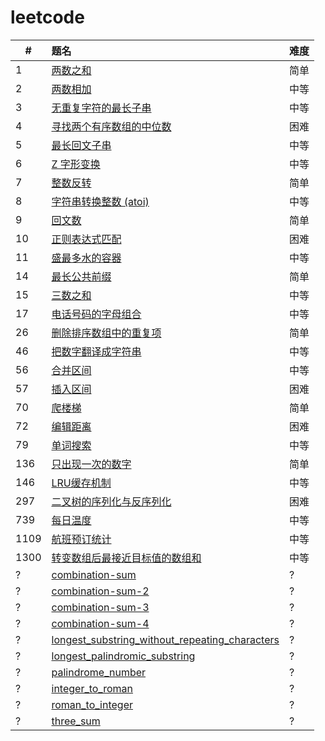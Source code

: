 # leetcode

| #    | 题名                                                                                                     | 难度 |
| ---- | :------------------------------------------------------------------------------------------------------- | ---- |
| 1    | [两数之和](docs/two_sum.md)                                                                              | 简单 |
| 2    | [两数相加](docs/add_two_numbers.md)                                                                      | 中等 |
| 3    | [无重复字符的最长子串](docs/length_of_longest_substring.md)                                              | 中等 |
| 4    | [寻找两个有序数组的中位数](docs/find_median_sorted_arrays.md)                                            | 困难 |
| 5    | [最长回文子串](docs/longest_palindrome.md)                                                               | 中等 |
| 6    | [Z 字形变换](docs/zigzag-conversion.md)                                                                  | 中等 |
| 7    | [整数反转](docs/reverse-integer.md)                                                                      | 简单 |
| 8    | [字符串转换整数 (atoi)](docs/string_to_integer_atoi.md)                                                  | 中等 |
| 9    | [回文数](docs/no_0009_palindrome_number.md)                                                              | 简单 |
| 10   | [正则表达式匹配](docs/no_0010_regular_expression_matching.md)                                            | 困难 |
| 11   | [盛最多水的容器](docs/no_0011_container_with_most_water.md)                                              | 中等 |
| 14   | [最长公共前缀](docs/no_0014_longest_common_prefix.md)                                                    | 简单 |
| 15   | [三数之和](docs/no_0015_three_sum.md)                                                                    | 中等 |
| 17   | [电话号码的字母组合](docs/no_0017_letter_combinations_of_a_phone_number.md)                              | 中等 |
| 26   | [删除排序数组中的重复项](docs/no_0026_remove_duplicates_from_sorted_array.md)                            | 简单 |
| 46   | [把数字翻译成字符串](docs/no_0046_ba-shu-zi-fan-yi-cheng-zi-fu-chuan-lcof.md)                            | 中等 |
| 56   | [合并区间](docs/merge-intervals.md)                                                                      | 中等 |
| 57   | [插入区间](docs/insert-interval.md)                                                                      | 困难 |
| 70   | [爬楼梯](docs/no_0070_climbing-stairs.md)                                                                | 简单 |
| 72   | [编辑距离](docs/no_0072_edit_distance.md)                                                                | 困难 |
| 79   | [单词搜索](docs/no_0079_word_search.md)                                                                  | 中等 |
| 136  | [只出现一次的数字](docs/no_0136_single_number.md)                                                        | 简单 |
| 146  | [LRU缓存机制](docs/no_0146_lru_cache.md)                                                                 | 中等 |
| 297  | [二叉树的序列化与反序列化](docs/no_0297_serialize_and_deserialize_binary_tree.md)                        | 困难 |
| 739  | [每日温度](docs/no_0739_daily_temperatures.md)                                                           | 中等 |
| 1109 | [航班预订统计](docs/no_1109_corporate_flight_bookings.md)                                                | 中等 |
| 1300 | [转变数组后最接近目标值的数组和](docs/no_1300_sum_of_mutated_array_closest_to_target.md)                 | 中等 |
| ?    | [combination-sum](docs/combination_sum.md)                                                               | ?    |
| ?    | [combination-sum-2](docs/combination_sum_2.md)                                                           | ?    |
| ?    | [combination-sum-3](docs/combination_sum_3.md)                                                           | ?    |
| ?    | [combination-sum-4](docs/combination_sum_4.md)                                                           | ?    |
| ?    | [longest_substring_without_repeating_characters](docs/longest_substring_without_repeating_characters.md) | ?    |
| ?    | [longest_palindromic_substring](docs/longest_palindromic_substring.md)                                   | ?    |
| ?    | [palindrome_number](docs/palindrome_number.md)                                                           | ?    |
| ?    | [integer_to_roman](docs/integer_to_roman.md)                                                             | ?    |
| ?    | [roman_to_integer](docs/roman_to_integer.md)                                                             | ?    |
| ?    | [three_sum](docs/three_sum.md)                                                                           | ?    |